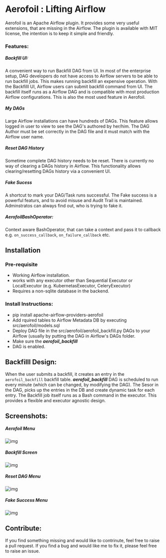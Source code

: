 # Aerofoil : Lifting Airflow
Aerofoil is an Apache Airflow plugin. It provides some very useful extensions, that are missing in the Airflow. The plugin is available with MIT license, the intention is to keep it simple and friendly. 

### Features:
##### Backfill UI: 
A convenient way to run Backfill DAG from UI. In most of the enterprise setup, DAG developers do not have access to Airflow servers to be able to run backfill jobs. This makes running backfill an expensive operation. With the Backfilll UI, Airflow users can submit backfill command from UI. The backfill itself runs as a Airflow DAG and is compatible with most production Airflow configurations. This is also the most used feature in Aerofoil.
##### My DAGs
Large Airflow installations can have hundreds of DAGs. This feature allows logged in user to view to see the DAG's authored by her/him. The DAG Author must be set correctly in the DAG file and it must match with the Airflow user name. 
##### Reset DAG History
Sometime complete DAG history needs to be reset. There is currently no way of clearing a DAGs history in Airflow. This functionality allows clearing/resetting DAGs history via a convenient UI.  

##### Fake Sucess
A shortcut to mark your DAG/Task runs successful. The Fake success is a powerful featurs, and to avoid misuse and Audit Trail is maintained. Adminstratos can always find out, who is trying to fake it. 

##### AerofoilBashOperator: 
Context aware BashOperator, that can take a context and pass it to callback e.g. `on_success_callback`, `on_failure_callback` etc. 

## Installation 
### Pre-requisite
- Working Airflow installation.
- works with any executor other than Sequential Executor or LocalExecutor (e.g. KubernetasExecutor, CeleryExecutor)
- Requires a non-sqlite database in the backend.

### Install Instructions:
- pip install apache-airflow-providers-aerofoil
- Add rquired tables to Airflow Metadata DB by executing src/aerofoil/models.sql
- Deploy DAG file in the src/aerofoil/aerofoil_backfill.py DAGs to  your Airflow (usually by putting the DAG in  Airflow's DAGs folder.
- Make sure the *__aerofoil_backfill__* 
- DAG is enabled.

## Backfilll Design:
When the user submits a backfill, it creates an entry in the `aerofoil_backfill` backfill table. *__aerofoil_backfill__*  DAG is scheduled to run every minute (which can be changed, by modifying the DAG). The Sesor in the DAG, picks up the entries in the DB and create dynamic task for each entry. The Backfill job itself runs as a Bash command in the executor. This provides a flexible and executor agnostic design.  

## Screenshots:
##### Aerofoil Menu
![img](screenshots/menu.png)
##### Backfill Screen
![img](screenshots/backfill.png)
##### Reset DAG Menu
![img](screenshots/reset.png)
##### Fake Success Menu
![img](screenshots/fake_success.png)

## Contribute:
If you find something missing and would like to contrinute, feel free to raise a pull request. If you find a bug and would like me to fix it, please feel free to raise an issue. 
